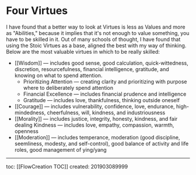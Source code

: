 # Four Virtues
I have found that a better way to look at Virtues is less as Values and more as "Abilities," because it implies that it's not enough to value something, you have to be skilled in it. Out of many schools of thought, I have found that using the Stoic Virtues as a base, aligned the best with my way of thinking. Below are the most valuable virtues in which to be really skilled:

- [[Wisdom]] — includes good sense, good calculation, quick-wittedness, discretion, resourcefulness, financial intelligence, gratitude, and knowing on what to spend attention.
    - Prioritizing Attention — creating clarity and prioritizing with purpose where to deliberately spend attention
    - Financial Excellence — includes financial prudence and intelligence
    - Gratitude — includes love, thankfulness, thinking outside oneself
- [[Courage]] — includes vulnerability, confidence, love, endurance, high-mindedness, cheerfulness, will, kindness, and industriousness
- [[Morality]] — includes justice, integrity, honesty, kindness, and fair dealing
    Kindness — includes love, empathy, compassion, warmth, openness
- [[Moderation]] — includes temperance, moderation (good discipline, seemliness, modesty, and self-control), good balance of activity and life roles, good management of ying/yang
    

---
toc: [[FlowCreation TOC]]
created: 201903089999
